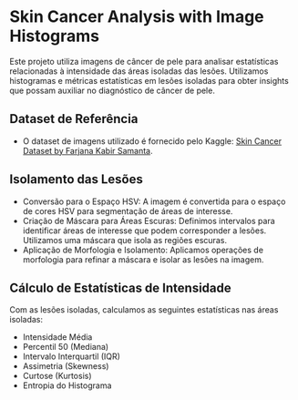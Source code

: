 # Skin Cancer Analysis with Image Histograms
Este projeto utiliza imagens de câncer de pele para analisar estatísticas relacionadas à intensidade das áreas isoladas das lesões. Utilizamos histogramas e métricas estatísticas em lesões isoladas para obter insights que possam auxiliar no diagnóstico de câncer de pele.

## Dataset de Referência
- O dataset de imagens utilizado é fornecido pelo Kaggle: [Skin Cancer Dataset by Farjana Kabir Samanta](https://www.kaggle.com/datasets/farjanakabirsamanta/skin-cancer-dataset).

## Isolamento das Lesões
- Conversão para o Espaço HSV: A imagem é convertida para o espaço de cores HSV para segmentação de áreas de interesse.
- Criação de Máscara para Áreas Escuras: Definimos intervalos para identificar áreas de interesse que podem corresponder a lesões. Utilizamos uma máscara que isola as regiões escuras.
- Aplicação de Morfologia e Isolamento: Aplicamos operações de morfologia para refinar a máscara e isolar as lesões na imagem.

## Cálculo de Estatísticas de Intensidade
Com as lesões isoladas, calculamos as seguintes estatísticas nas áreas isoladas:
- Intensidade Média
- Percentil 50 (Mediana)
- Intervalo Interquartil (IQR)
- Assimetria (Skewness)
- Curtose (Kurtosis)
- Entropia do Histograma
